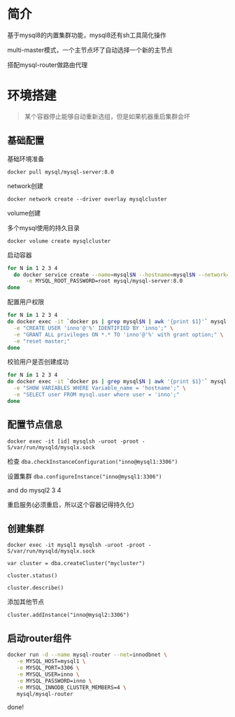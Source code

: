 # 简介

基于mysql8的内置集群功能，mysql8还有sh工具简化操作

multi-master模式，一个主节点坏了自动选择一个新的主节点

搭配mysql-router做路由代理

# 环境搭建

> 某个容器停止能够自动重新选组，但是如果机器重启集群会坏

## 基础配置

基础环境准备

`docker pull mysql/mysql-server:8.0`

network创建

`docker network create --driver overlay mysqlcluster`

volume创建

多个mysql使用的持久目录

`docker volume create mysqlcluster`

启动容器

```bash
for N in 1 2 3 4
  do docker service create --name=mysql$N --hostname=mysql$N --network=mysqlcluster --mount source=myvol2,target=/var/lib/mysql \
      -e MYSQL_ROOT_PASSWORD=root mysql/mysql-server:8.0
done
```

配置用户权限

```bash
for N in 1 2 3 4
do docker exec -it `docker ps | grep mysql$N | awk '{print $1}'` mysql -uroot -proot \
  -e "CREATE USER 'inno'@'%' IDENTIFIED BY 'inno';" \
  -e "GRANT ALL privileges ON *.* TO 'inno'@'%' with grant option;" \
  -e "reset master;"
done
```

校验用户是否创建成功

```bash
for N in 1 2 3 4
do docker exec -it `docker ps | grep mysql$N | awk '{print $1}'` mysql -uinno -pinno \
  -e "SHOW VARIABLES WHERE Variable_name = 'hostname';" \
  -e "SELECT user FROM mysql.user where user = 'inno';"
done
```

## 配置节点信息

`docker exec -it [id] mysqlsh -uroot -proot -S/var/run/mysqld/mysqlx.sock`

检查 `dba.checkInstanceConfiguration("inno@mysql1:3306")`

设置集群 `dba.configureInstance("inno@mysql1:3306")`

and do mysql2 3 4

重启服务(必须重启，所以这个容器记得持久化)

## 创建集群

`docker exec -it mysql1 mysqlsh -uroot -proot -S/var/run/mysqld/mysqlx.sock`

`var cluster = dba.createCluster("mycluster")`

`cluster.status()`

`cluster.describe()`

添加其他节点

`cluster.addInstance("inno@mysql2:3306")`

## 启动router组件

```bash
docker run -d --name mysql-router --net=innodbnet \
   -e MYSQL_HOST=mysql1 \
   -e MYSQL_PORT=3306 \
   -e MYSQL_USER=inno \
   -e MYSQL_PASSWORD=inno \
   -e MYSQL_INNODB_CLUSTER_MEMBERS=4 \
   mysql/mysql-router
```

done!
